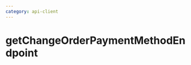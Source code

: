 ```yaml
---
category: api-client
---
```


# getChangeOrderPaymentMethodEndpoint

<!-- PLACEHOLDER_DESCRIPTION -->
